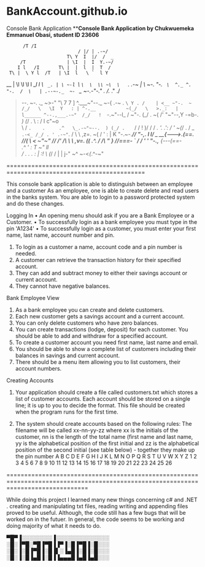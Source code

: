 # BankAccount.github.io
Console Bank Application
********Console Bank Application by Chukwuemeka Emmanuel Obasi, student ID 23606******

          /T /I
                              / |/ | .-~/
                          T\ Y  I  |/  /  _
         /T               | \I  |  I  Y.-~/
        I l   /I       T\ |  |  l  |  T  /
     T\ |  \ Y l  /T   | \I  l   \ `  l Y
 __  | \l   \l  \I l __l  l   \   `  _. |
 \ ~-l  `\   `\  \  \\ ~\  \   `. .-~   |
  \   ~-. "-.  `  \  ^._ ^. "-.  /  \   |
.--~-._  ~-  `  _  ~-_.-"-." ._ /._ ." ./
 >--.  ~-.   ._  ~>-"    "\\   7   7   ]
^.___~"--._    ~-{  .-~ .  `\ Y . /    |
 <__ ~"-.  ~       /_/   \   \I  Y   : |
   ^-.__           ~(_/   \   >._:   | l______
       ^--.,___.-~"  /_/   !  `-.~"--l_ /     ~"-.
              (_/ .  ~(   /'     "~"--,Y   -=b-. _)
               (_/ .  \  :           / l      c"~o \
                \ /    `.    .     .^   \_.-~"~--.  )
                 (_/ .   `  /     /       !       )/
                  / / _.   '.   .':      /        '
                  ~(_/ .   /    _  `  .-<_
                    /_/ . ' .-~" `.  / \  \          ,z=.
                    ~( /   '  :   | K   "-.~-.______//
                      "-,.    l   I/ \_    __{--->._(==.
                       //(     \  <    ~"~"     //
                      /' /\     \  \     ,v=.  ((
                    .^. / /\     "  }__ //===-  `
                   / / ' '  "-.,__ {---(==-    
                 .^ '       :  T  ~"   ll       
                / .  .  . : | :!        \\
               (_/  /   | | j-"          ~^
                 ~-<_(_.^-~"

=============================================================================================

This console bank application is able to distinguish between an employee and a customer
As an employee, one is able to create delete and read users in the banks system.
You are able to login to a password protected system and do these changes.

Logging In
•	An opening menu should ask if you are a Bank Employee or a Customer.
•	To successfully login as a bank employee you must type in the pin 'A1234'
•	To successfully login as a customer, you must enter your first name, last name, account number and pin. 


1.	To login as  a customer a name, account code and a pin number is needed.
2.	A customer can retrieve the transaction history for their specified account.
3.	They can add and subtract money to either their savings account or current account. 
4.	They cannot have negative balances.

Bank Employee View
1.	As a bank employee you can create and delete customers. 
2.	Each new customer gets a savings account and a current account. 
3.	You can only delete customers who have zero balances. 
4.	You can create transactions (lodge, deposit) for each customer. You should be able to add and withdraw for a specified account.
5.	To create a customer account you need first name, last name and email.
6.	You should be able to show a complete list of customers including their balances in savings and current account.
7.	There should be a menu item allowing you to list customers, their account numbers. 


Creating Accounts
1.	Your application should create a file called customers.txt which stores a list of customer accounts. Each account should be stored on a single line; it is up to you to decide the format. This file should be created when the program runs for the first time.

2.	The system should create accounts based on the following rules:
The filename will be called xx-nn-yy-zz where xx is the initials of the customer, nn is the length of the total name (first name and last name, yy is the alphabetical position of the first initial and zz is the alphabetical position of the second initial (see table below) - together they make up the pin number
A	B	C	D	E	F	G	H	I	J	  K  	L  	M	   N	O	  P  	Q	  R	   S   T  U 	V   W   X   Y   Z 
1	2	3	4	5	6	7	8	9	10	11	12	13	14	15	16	17	18	19	20	21	22	23	24	25	26




===================================================================================================================================


While doing this project I learned many new things concerning c# and .NET .
creating and manipulating txt files, reading writing and appending files proved to be useful.
Although, the code still has a few bugs that will be worked on in the futuer.
In general, the code seems to be working and doing majority of what it needs to do.


▀█▀▐░░░░░░░░▐░░░░░░░░░░░░░░
░█░▐▀█░▀█▐▀█▐▐▀▐░█▐▀█▐░█░░░
░█░▐░█▐▀█▐░█▐▌░▐▄█▐░█▐░█░░░
░█░▐░█▐▄█▐░█▐▐▄▄▄█▐▄█▐▄█░░░




